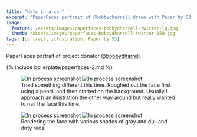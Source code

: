 ```yaml
---
title: "Hats in a car"
excerpt: "PaperFaces portrait of @bobbydharrell drawn with Paper by 53 on an iPad."
image: 
  feature: /assets/images/paperfaces-bobbydharrell-twitter-lg.jpg
  thumb: /assets/images/paperfaces-bobbydharrell-twitter-150.jpg
tags: [portrait, illustration, Paper by 53]
---
```


PaperFaces portrait of project donator [@bobbydharrell](http://twitter.com/bobbydharrell).

{% include boilerplate/paperfaces-2.md %}

<figure class="half">
	<a href="{{ site.url }}/assets/images/paperfaces-bobbydharrell-process-1-lg.jpg"><img src="{{ site.url }}/assets/images/paperfaces-bobbydharrell-process-1-600.jpg" alt="In process screenshot"></a>
	<a href="{{ site.url }}/assets/images/paperfaces-bobbydharrell-process-2-lg.jpg"><img src="{{ site.url }}/assets/images/paperfaces-bobbydharrell-process-2-600.jpg" alt="In process screenshot"></a>
	<figcaption>Tried something different this time. Roughed out the face first using a pencil and then started on the background. Usually I approach an illustration the other way around but really wanted to nail the face this time.</figcaption>
</figure>

<figure class="half">
	<a href="{{ site.url }}/assets/images/paperfaces-bobbydharrell-process-3-lg.jpg"><img src="{{ site.url }}/assets/images/paperfaces-bobbydharrell-process-3-600.jpg" alt="In process screenshot"></a>
	<a href="{{ site.url }}/assets/images/paperfaces-bobbydharrell-process-4-lg.jpg"><img src="{{ site.url }}/assets/images/paperfaces-bobbydharrell-process-4-600.jpg" alt="In process screenshot"></a>
	<figcaption>Rendering the face with various shades of gray and dull and dirty reds.</figcaption>
</figure>